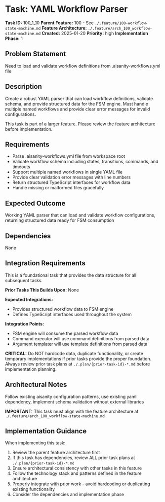 # Task: YAML Workflow Parser

**Task ID:** 100_1_10
**Parent Feature:** 100 - See `./.feature/100-workflow-state-machine.md`
**Feature Architecture:** `./.feature/arch_100_workflow-state-machine.md`
**Created:** 2025-01-20
**Priority:** high
**Implementation Phase:** 1

## Problem Statement
Need to load and validate workflow definitions from .aisanity-workflows.yml file

## Description
Create a robust YAML parser that can load workflow definitions, validate schema, and provide structured data for the FSM engine. Must handle multiple named workflows and provide clear error messages for invalid configurations.

This task is part of a larger feature. Please review the feature architecture before implementation.

## Requirements
- Parse .aisanity-workflows.yml file from workspace root
- Validate workflow schema including states, transitions, commands, and timeouts
- Support multiple named workflows in single YAML file
- Provide clear validation error messages with line numbers
- Return structured TypeScript interfaces for workflow data
- Handle missing or malformed files gracefully

## Expected Outcome
Working YAML parser that can load and validate workflow configurations, returning structured data ready for FSM consumption

## Dependencies
None

## Integration Requirements
This is a foundational task that provides the data structure for all subsequent tasks.

**Prior Tasks This Builds Upon:**
None

**Expected Integrations:**
- Provides structured workflow data to FSM engine
- Defines TypeScript interfaces used throughout the system

**Integration Points:**
- FSM engine will consume the parsed workflow data
- Command executor will use command definitions from parsed data
- Argument templater will use template definitions from parsed data

**CRITICAL:** Do NOT hardcode data, duplicate functionality, or create temporary implementations if prior tasks provide the proper foundation. Always review prior task plans at `./.plan/{prior-task-id}-*.md` before implementation planning.

## Architectural Notes
Follow existing aisanity configuration patterns, use existing yaml dependency, implement schema validation without external libraries

**IMPORTANT:** This task must align with the feature architecture at `./.feature/arch_100_workflow-state-machine.md`

## Implementation Guidance
When implementing this task:
1. Review the parent feature architecture first
2. If this task has dependencies, review ALL prior task plans at `./.plan/{prior-task-id}-*.md`
3. Ensure architectural consistency with other tasks in this feature
4. Follow the technology stack and patterns defined in the feature architecture
5. Properly integrate with prior work - avoid hardcoding or duplicating existing functionality
6. Consider the dependencies and implementation phase
